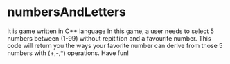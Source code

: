 # numbersAndLetters
It is game written in C++ language
In this game, a user needs to select 5 numbers between (1-99) without repitition and a favourite number. This code will return you the ways your favorite number can derive from those 5 numbers with (+,-,*) operations.
Have fun!

